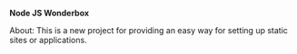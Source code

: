 <b>Node JS Wonderbox</b>

About:
This is a new project for providing an easy way for setting up static sites or applications.